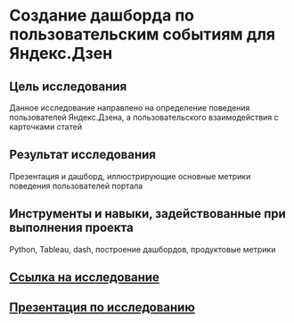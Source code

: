 # Создание дашборда по пользовательским событиям для Яндекс.Дзен

## Цель исследования
Данное исследование направлено на определение поведения пользователей Яндекс.Дзена, а пользовательского взаимодействия с карточками статей


## Результат исследования
Презентация и дашборд, иллюстрирующие основные метрики поведения пользователей портала

## Инструменты и навыки, задействованные при выполнения проекта
Python, Tableau, dash, построение дашбордов, продуктовые метрики

## [Ссылка на исследование]( https://github.com/MelnikovSergey91/Project_Yandex.Practicum/blob/automation-board/dasboar.md)

## [Презентация по исследованию]( https://github.com/MelnikovSergey91/Project_Yandex.Practicum/blob/automation-board/presentation.pdf)

